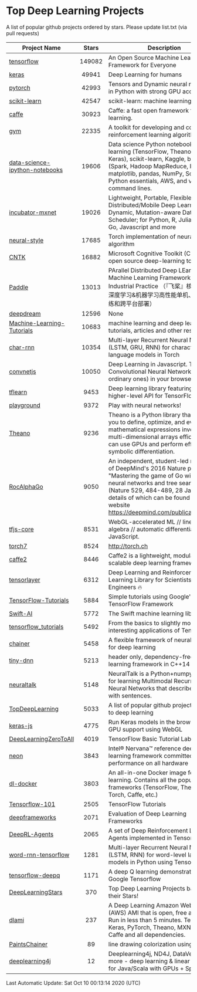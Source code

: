 # Top Deep Learning Projects
A list of popular github projects ordered by stars.
Please update list.txt (via pull requests)

|Project Name| Stars | Description |
| ---------- |:-----:| ----------- |
| [tensorflow](https://github.com/tensorflow/tensorflow) | 149082 | An Open Source Machine Learning Framework for Everyone |
| [keras](https://github.com/keras-team/keras) | 49941 | Deep Learning for humans |
| [pytorch](https://github.com/pytorch/pytorch) | 42993 | Tensors and Dynamic neural networks in Python with strong GPU acceleration |
| [scikit-learn](https://github.com/scikit-learn/scikit-learn) | 42547 | scikit-learn: machine learning in Python |
| [caffe](https://github.com/BVLC/caffe) | 30923 | Caffe: a fast open framework for deep learning. |
| [gym](https://github.com/openai/gym) | 22335 | A toolkit for developing and comparing reinforcement learning algorithms. |
| [data-science-ipython-notebooks](https://github.com/donnemartin/data-science-ipython-notebooks) | 19606 | Data science Python notebooks: Deep learning (TensorFlow, Theano, Caffe, Keras), scikit-learn, Kaggle, big data (Spark, Hadoop MapReduce, HDFS), matplotlib, pandas, NumPy, SciPy, Python essentials, AWS, and various command lines. |
| [incubator-mxnet](https://github.com/apache/incubator-mxnet) | 19026 | Lightweight, Portable, Flexible Distributed/Mobile Deep Learning with Dynamic, Mutation-aware Dataflow Dep Scheduler; for Python, R, Julia, Scala, Go, Javascript and more |
| [neural-style](https://github.com/jcjohnson/neural-style) | 17685 | Torch implementation of neural style algorithm |
| [CNTK](https://github.com/microsoft/CNTK) | 16882 | Microsoft Cognitive Toolkit (CNTK), an open source deep-learning toolkit |
| [Paddle](https://github.com/PaddlePaddle/Paddle) | 13013 | PArallel Distributed Deep LEarning: Machine Learning Framework from Industrial Practice （『飞桨』核心框架，深度学习&机器学习高性能单机、分布式训练和跨平台部署） |
| [deepdream](https://github.com/google/deepdream) | 12596 | None |
| [Machine-Learning-Tutorials](https://github.com/ujjwalkarn/Machine-Learning-Tutorials) | 10683 | machine learning and deep learning tutorials, articles and other resources  |
| [char-rnn](https://github.com/karpathy/char-rnn) | 10354 | Multi-layer Recurrent Neural Networks (LSTM, GRU, RNN) for character-level language models in Torch |
| [convnetjs](https://github.com/karpathy/convnetjs) | 10050 | Deep Learning in Javascript. Train Convolutional Neural Networks (or ordinary ones) in your browser. |
| [tflearn](https://github.com/tflearn/tflearn) | 9453 | Deep learning library featuring a higher-level API for TensorFlow. |
| [playground](https://github.com/tensorflow/playground) | 9372 | Play with neural networks! |
| [Theano](https://github.com/Theano/Theano) | 9236 | Theano is a Python library that allows you to define, optimize, and evaluate mathematical expressions involving multi-dimensional arrays efficiently. It can use GPUs and perform efficient symbolic differentiation. |
| [RocAlphaGo](https://github.com/Rochester-NRT/RocAlphaGo) | 9050 | An independent, student-led replication of DeepMind's 2016 Nature publication, "Mastering the game of Go with deep neural networks and tree search" (Nature 529, 484-489, 28 Jan 2016), details of which can be found on their website https://deepmind.com/publications.html. |
| [tfjs-core](https://github.com/tensorflow/tfjs-core) | 8531 | WebGL-accelerated ML // linear algebra // automatic differentiation for JavaScript. |
| [torch7](https://github.com/torch/torch7) | 8524 | http://torch.ch |
| [caffe2](https://github.com/facebookarchive/caffe2) | 8446 | Caffe2 is a lightweight, modular, and scalable deep learning framework. |
| [tensorlayer](https://github.com/tensorlayer/tensorlayer) | 6312 | Deep Learning and Reinforcement Learning Library for Scientists and Engineers 🔥 |
| [TensorFlow-Tutorials](https://github.com/nlintz/TensorFlow-Tutorials) | 5884 | Simple tutorials using Google's TensorFlow Framework |
| [Swift-AI](https://github.com/Swift-AI/Swift-AI) | 5772 | The Swift machine learning library. |
| [tensorflow_tutorials](https://github.com/pkmital/tensorflow_tutorials) | 5492 | From the basics to slightly more interesting applications of Tensorflow |
| [chainer](https://github.com/chainer/chainer) | 5458 | A flexible framework of neural networks for deep learning |
| [tiny-dnn](https://github.com/tiny-dnn/tiny-dnn) | 5213 | header only, dependency-free deep learning framework in C++14 |
| [neuraltalk](https://github.com/karpathy/neuraltalk) | 5148 | NeuralTalk is a Python+numpy project for learning Multimodal Recurrent Neural Networks that describe images with sentences. |
| [TopDeepLearning](https://github.com/aymericdamien/TopDeepLearning) | 5033 | A list of popular github projects related to deep learning |
| [keras-js](https://github.com/transcranial/keras-js) | 4775 | Run Keras models in the browser, with GPU support using WebGL |
| [DeepLearningZeroToAll](https://github.com/hunkim/DeepLearningZeroToAll) | 4019 | TensorFlow Basic Tutorial Labs |
| [neon](https://github.com/NervanaSystems/neon) | 3843 | Intel® Nervana™ reference deep learning framework committed to best performance on all hardware |
| [dl-docker](https://github.com/floydhub/dl-docker) | 3803 | An all-in-one Docker image for deep learning. Contains all the popular DL frameworks (TensorFlow, Theano, Torch, Caffe, etc.) |
| [Tensorflow-101](https://github.com/sjchoi86/Tensorflow-101) | 2505 | TensorFlow Tutorials |
| [deepframeworks](https://github.com/zer0n/deepframeworks) | 2071 | Evaluation of Deep Learning Frameworks |
| [DeepRL-Agents](https://github.com/awjuliani/DeepRL-Agents) | 2065 | A set of Deep Reinforcement Learning Agents implemented in Tensorflow. |
| [word-rnn-tensorflow](https://github.com/hunkim/word-rnn-tensorflow) | 1281 | Multi-layer Recurrent Neural Networks (LSTM, RNN) for word-level language models in Python using TensorFlow. |
| [tensorflow-deepq](https://github.com/siemanko/tensorflow-deepq) | 1171 | A deep Q learning demonstration using Google Tensorflow |
| [DeepLearningStars](https://github.com/hunkim/DeepLearningStars) | 370 | Top Deep Learning Projects based on their Stars! |
| [dlami](https://github.com/ritchieng/dlami) | 237 | A Deep Learning Amazon Web Service (AWS) AMI that is open, free and works. Run in less than 5 minutes. TensorFlow, Keras, PyTorch, Theano, MXNet, CNTK, Caffe and all dependencies. |
| [PaintsChainer](https://github.com/taizan/PaintsChainer) | 89 | line drawing colorization using chainer |
| [deeplearning4j](https://github.com/deeplearning4j/deeplearning4j) | 12 | Deeplearning4j, ND4J, DataVec and more - deep learning & linear algebra for Java/Scala with GPUs + Spark |

Last Automatic Update: Sat Oct 10 00:13:14 2020 (UTC)

